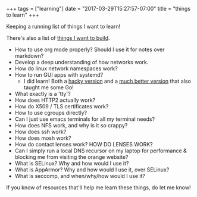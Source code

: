 +++
tags = ["learning"]
date = "2017-03-29T15:27:57-07:00"
title = "things to learn"
+++

Keeping a running list of things I want to learn! 

There's also a list of [things I want to build](http://words.yuvi.in/post/things-to-learn/).

* How to use org mode properly? Should I use it for notes over markdown?
* Develop a deep understanding of how networks work.
* How do linux network namespaces work?
* How to run GUI apps with systemd?
  * I did learn! Both a [hacky version](http://words.yuvi.in/post/systemd-gui-applications/) and a [much better version](http://words.yuvi.in/post/systemd-simple-containment/) that also taught me some Go!
* What exactly is a 'tty'?
* How does HTTP2 actually work?
* How do X509 / TLS certificates work?
* How to use cgroups directly?
* Can I just use emacs terminals for all my terminal needs?
* How does NFS work, and why is it so crappy?
* How does ssh work?
* How does mosh work?
* How do contact lenses work? HOW DO LENSES WORK?
* Can I simply run a local DNS recursor on my laptop for performance & blocking me from visiting the orange website?
* What is SELinux? Why and how would I use it?
* What is AppArmor? Why and how would I use it, over SELinux?
* What is seccomp, and when/why/how would I use it?

If you know of resources that'll help me learn these things, do let me know!
